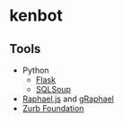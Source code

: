kenbot
======

Tools
-----
* Python
  * [Flask][]
  * [SQLSoup][]
* [Raphael.js][] and [gRaphael][]
* [Zurb Foundation][zurb]

[Flask]: http://flask.pocoo.org/
[SQLSoup]: https://sqlsoup.readthedocs.org/en/latest/
[zurb]: http://foundation.zurb.com/
[Raphael.js]: http://raphaeljs.com/
[gRaphael]: http://g.raphaeljs.com/
